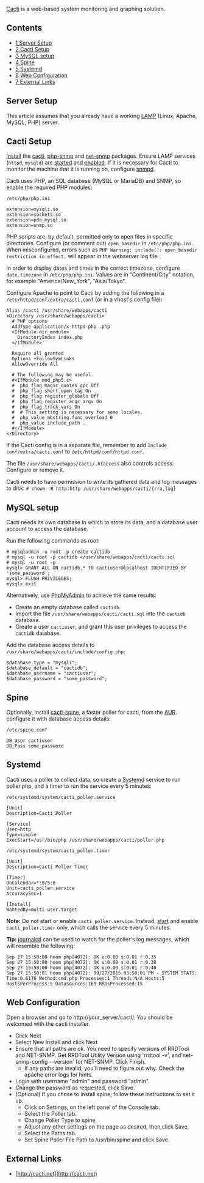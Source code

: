 [Cacti](http://www.cacti.net/) is a web-based system monitoring and graphing solution.

## Contents

*   [1 Server Setup](#Server_Setup)
*   [2 Cacti Setup](#Cacti_Setup)
*   [3 MySQL setup](#MySQL_setup)
*   [4 Spine](#Spine)
*   [5 Systemd](#Systemd)
*   [6 Web Configuration](#Web_Configuration)
*   [7 External Links](#External_Links)

## Server Setup

This article assumes that you already have a working [LAMP](/index.php/LAMP "LAMP") (Linux, Apache, MySQL, PHP) server.

## Cacti Setup

[Install](/index.php/Install "Install") the [cacti](https://www.archlinux.org/packages/?name=cacti), [php-snmp](https://www.archlinux.org/packages/?name=php-snmp) and [net-snmp](https://www.archlinux.org/packages/?name=net-snmp) packages. Ensure LAMP services (`httpd`, `mysqld`) are [started](/index.php/Start "Start") and [enabled](/index.php/Enable "Enable"). If it is necessary for Cacti to monitor the machine that it is running on, configure [snmpd](/index.php/Snmpd "Snmpd").

Cacti uses PHP, an SQL database (MySQL or MariaDB) and SNMP, so enable the required PHP modules:

 `/etc/php/php.ini` 
```
extension=mysqli.so
extension=sockets.so
extension=pdo_mysql.so
extension=snmp.so
```

PHP scripts are, by default, permitted only to open files in specific directories. Configure (or comment out) `open_basedir` in `/etc/php/php.ini`. When misconfigured, errors such as `PHP Warning: include(): open_basedir restriction in effect.` will appear in the webserver log file.

In order to display dates and times in the correct timezone, configure `date.timezone` in `/etc/php/php.ini`. Values are in "Continent/City" notation, for example "America/New_York", "Asia/Tokyo".

Configure Apache to point to Cacti by adding the following in a `/etc/httpd/conf/extra/cacti.conf` (or in a vhost's config file):

```
Alias /cacti /usr/share/webapps/cacti
<Directory /usr/share/webapps/cacti>
  # PHP options
  AddType application/x-httpd-php .php
  <IfModule dir_module>
    DirectoryIndex index.php
  </IfModule>

  Require all granted
  Options +FollowSymLinks
  AllowOverride All

  # The following may be useful.
  #<IfModule mod_php5.c>
  #  php_flag magic_quotes_gpc Off
  #  php_flag short_open_tag On
  #  php_flag register_globals Off
  #  php_flag register_argc_argv On
  #  php_flag track_vars On
  #  # This setting is necessary for some locales.
  #  php_value mbstring.func_overload 0
  #  php_value include_path .
  #</IfModule>
</Directory>

```

If the Cacti config is in a separate file, remember to add `Include conf/extra/cacti.conf` to `/etc/httpd/conf/httpd.conf`.

The file `/usr/share/webapps/cacti/.htaccess` also controls access. Configure or remove it.

Cacti needs to have permission to write its gathered data and log messages to disk: `# chown -R http:http /usr/share/webapps/cacti/{rra,log}`

## MySQL setup

Cacti needs its own database in which to store its data, and a database user account to access the database.

Run the following commands as root:

```
# mysqladmin -u root -p create cactidb
# mysql -u root -p cactidb </usr/share/webapps/cacti/cacti.sql
# mysql -u root -p
mysql> GRANT ALL ON cactidb.* TO cactiuser@localhost IDENTIFIED BY 'some_password';
mysql> FLUSH PRIVILEGES;
mysql> exit
```

Alternatively, use [PhpMyAdmin](/index.php/PhpMyAdmin "PhpMyAdmin") to achieve the same results:

*   Create an empty database called `cactidb`.
*   Import the file `/usr/share/webapps/cacti/cacti.sql` into the `cactidb` database.
*   Create a user `cactiuser`, and grant this user privileges to access the `cactidb` database.

Add the database access details to `/usr/share/webapps/cacti/include/config.php`:

```
$database_type = "mysqli";
$database_default = "cactidb";
$database_username = "cactiuser";
$database_password = "some_password";

```

## Spine

Optionally, install [cacti-spine](https://aur.archlinux.org/packages/cacti-spine/), a faster poller for cacti, from the [AUR](/index.php/AUR "AUR"). configure it with database access details:

 `/etc/spine.conf` 
```
DB_User cactiuser
DB_Pass some_password
```

## Systemd

Cacti uses a poller to collect data, so create a [Systemd](/index.php/Systemd "Systemd") service to run poller.php, and a timer to run the service every 5 minutes:

 `/etc/systemd/system/cacti_poller.service` 
```
[Unit]
Description=Cacti Poller

[Service]
User=http
Type=simple
ExecStart=/usr/bin/php /usr/share/webapps/cacti/poller.php

```
 `/etc/systemd/system/cacti_poller.timer` 
```
[Unit]
Description=Cacti Poller Timer

[Timer]
OnCalendar=*:0/5:0
Unit=cacti_poller.service
AccuracySec=1

[Install]
WantedBy=multi-user.target

```

**Note:** Do not start or enable `cacti_poller.service`. Instead, [start](/index.php/Start "Start") and enable `cacti_poller.timer` only, which calls the service every 5 minutes.

**Tip:** [journalctl](/index.php/Journalctl "Journalctl") can be used to watch for the poller's log messages, which will resemble the following:
```
Sep 27 15:50:00 hoom php[4072]: OK u:0.00 s:0.01 r:0.35
Sep 27 15:50:00 hoom php[4072]: OK u:0.00 s:0.01 r:0.38
Sep 27 15:50:00 hoom php[4072]: OK u:0.00 s:0.01 r:0.40
Sep 27 15:50:01 hoom php[4072]: 09/27/2015 03:50:01 PM - SYSTEM STATS: Time:0.6176 Method:cmd.php Processes:1 Threads:N/A Hosts:5 HostsPerProcess:5 DataSources:169 RRDsProcessed:15
```

## Web Configuration

Open a browser and go to http://your_server/cacti/. You should be welcomed with the cacti installer.

*   Click Next
*   Select New Install and click Next
*   Ensure that all paths are ok. You need to specify versions of RRDTool and NET-SNMP. Get RRDTool Utility Version using 'rrdtool -v', and'net-snmp-config --version' for NET-SNMP. Click Finish.
    *   If any paths are invalid, you'll need to figure out why. Check the apache error logs for hints.
*   Login with username "admin" and password "admin".
*   Change the password as requested, click Save.
*   (Optional) If you chose to install spine, follow these instructions to set it up.
    *   Click on Settings, on the left panel of the Console tab.
    *   Select the Poller tab.
    *   Change Poller Type to spine.
    *   Adjust any other settings on the page as desired, then click Save.
    *   Select the Paths tab.
    *   Set Spine Poller File Path to /usr/bin/spine and click Save.

## External Links

*   [http://cacti.net](http://cacti.net)